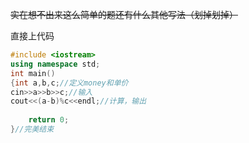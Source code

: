 ~~实在想不出来这么简单的题还有什么其他写法（划掉划掉）~~

直接上代码



```cpp
#include <iostream>
using namespace std;
int main()
{int a,b,c;//定义money和单价
cin>>a>>b>>c;//输入
cout<<(a-b)%c<<endl;//计算，输出
	
	return 0;
}//完美结束
```
